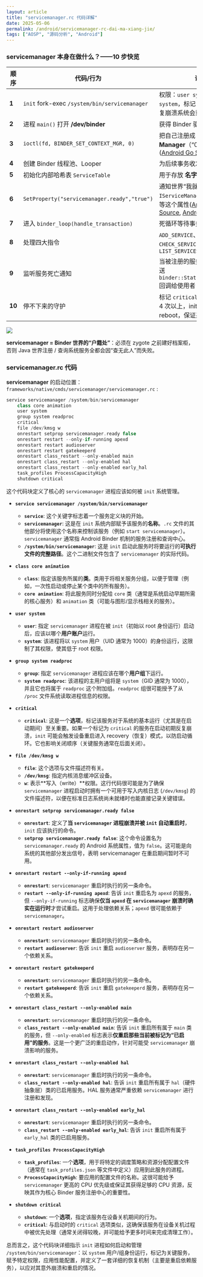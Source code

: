 ```yaml
---
layout: article
title: "servicemanager.rc 代码详解"
date: 2025-05-06
permalink: /android/servicemanager-rc-dai-ma-xiang-jie/
tags: ["AOSP", "源码分析", "Android"]
---
```


   

### servicemanager 本身在做什么？——10 步快览

| 顺序     | 代码/行为                                         | 说明                                                                                                                                                                                                                                                                                                                                                                                                                                                                                                                                       |
| ------ | --------------------------------------------- | ---------------------------------------------------------------------------------------------------------------------------------------------------------------------------------------------------------------------------------------------------------------------------------------------------------------------------------------------------------------------------------------------------------------------------------------------------------------------------------------------------------------------------------------- |
| **1**  | `init` fork-exec `/system/bin/servicemanager` | 权限：`user system`、`group system`，标记 `critical`，若反复崩溃系统会重启                                                                                                                                                                                                                                                                                                                                                                                                                                                                                 |
| **2**  | 进程 `main()` 打开 **/dev/binder**                | 获得 Binder 驱动 FD                                                                                                                                                                                                                                                                                                                                                                                                                                                                                                                          |
| **3**  | `ioctl(fd, BINDER_SET_CONTEXT_MGR, 0)`        | 把自己注册成 **Binder Context Manager**（“0 号服务”）([Android Go Source](https://android.googlesource.com/platform/system/hwservicemanager/%2B/e09e6b11976c7111018fb5e5ce92465df89b4235/hw_service_manager.cpp?utm_source=chatgpt.com "hw_service_manager.cpp - platform/system/hwservicemanager"))                                                                                                                                                                                                                                                |
| **4**  | 创建 Binder 线程池、Looper                          | 为后续事务收发做准备                                                                                                                                                                                                                                                                                                                                                                                                                                                                                                                               |
| **5**  | 初始化内部哈希表 `ServiceTable`                       | 用于存放 **名字→Binder 引用**                                                                                                                                                                                                                                                                                                                                                                                                                                                                                                                    |
| **6**  | `SetProperty("servicemanager.ready","true")`  | 通知世界“我就绪了”，客户端 `IServiceManager.cpp` 会轮询等这个属性([Android Go Source](https://android.googlesource.com/platform/frameworks/native/%2B/master/cmds/servicemanager/main.cpp?autodive=0%2F%2F%2F%2F&utm_source=chatgpt.com "cmds/servicemanager/main.cpp - platform/frameworks/native"), [Android Go Source](https://android.googlesource.com/platform//frameworks/native/%2B/7456c7e8d93fbf8ac1c2baba7d1533f056d630d6/libs/binder/IServiceManager.cpp?utm_source=chatgpt.com "libs/binder/IServiceManager.cpp - platform//frameworks/native")) |
| **7**  | 进入 `binder_loop(handle_transaction)`          | 死循环等待事务                                                                                                                                                                                                                                                                                                                                                                                                                                                                                                                                  |
| **8**  | 处理四大指令                                        | `ADD_SERVICE`、`GET_SERVICE`、`CHECK_SERVICE`、`LIST_SERVICES`                                                                                                                                                                                                                                                                                                                                                                                                                                                                              |
| **9**  | 监听服务死亡通知                                      | 当被注册的服务进程死掉，发送 `binder::Status::linkToDeath` 回调给使用者                                                                                                                                                                                                                                                                                                                                                                                                                                                                                      |
| **10** | 停不下来的守护                                       | 标记 `critical`；若 4 分钟内崩 4 次以上，init 会触发 reboot，保证系统一致性                                                                                                                                                                                                                                                                                                                                                                                                                                                                                     |

![](../../assets/blogimages/mermaid-diagram-2025-05-06-155815.png)

**servicemanager = Binder 世界的“户籍处”**：必须在 zygote 之前建好档案柜，否则 Java 世界注册 / 查询系统服务全都会因“查无此人”而失败。

### servicemanager.rc 代码

**servicemanager** 的启动位置：
`frameworks/native/cmds/servicemanager/servicemanager.rc` :

```c++
service servicemanager /system/bin/servicemanager
    class core animation
    user system
    group system readproc
    critical
    file /dev/kmsg w
    onrestart setprop servicemanager.ready false
    onrestart restart --only-if-running apexd
    onrestart restart audioserver
    onrestart restart gatekeeperd
    onrestart class_restart --only-enabled main
    onrestart class_restart --only-enabled hal
    onrestart class_restart --only-enabled early_hal
    task_profiles ProcessCapacityHigh
    shutdown critical
```

这个代码块定义了核心的 `servicemanager` 进程应该如何被 `init` 系统管理。

- **`service servicemanager /system/bin/servicemanager`**
    
    - **`service`**: 这个关键字标志着一个服务定义块的开始。
    - **`servicemanager`**: 这是在 `init` 系统内部赋予该服务的**名称**。`.rc` 文件的其他部分将使用这个名称来控制该服务（例如 `start servicemanager`）。`servicemanager` 通常指 Android Binder 机制的服务注册和查询中心。
    - **`/system/bin/servicemanager`**: 这是 `init` 启动此服务时将要运行的**可执行文件的完整路径**。这个二进制文件包含了 `servicemanager` 的实际代码。

- **`class core animation`**
    
    - **`class`**: 指定该服务所属的**类**。类用于将相关服务分组，以便于管理（例如，一次性启动或停止某个类中的所有服务）。
    - **`core animation`**: 将此服务同时分配给 `core` 类（通常是系统启动早期所需的核心服务）和 `animation` 类（可能与图形/显示栈相关的服务）。

- **`user system`**
    
    - **`user`**: 指定 `servicemanager` 进程在被 `init`（初始以 root 身份运行）启动后，应该以哪个**用户账户**运行。
    - **`system`**: 该进程将以 `system` 用户（UID 通常为 1000）的身份运行，这限制了其权限，使其低于 root 权限。

- **`group system readproc`**
    
    - **`group`**: 指定 `servicemanager` 进程应该在哪个**用户组**下运行。
    - **`system readproc`**: 该进程的主用户组将是 `system`（GID 通常为 1000），并且它也将属于 `readproc` 这个附加组。`readproc` 组很可能授予了从 `/proc` 文件系统读取进程信息的权限。
- **`critical`**
    
    - **`critical`**: 这是一个**选项**，标记该服务对于系统的基本运行（尤其是在启动期间）至关重要。如果一个标记为 `critical` 的服务在启动初期反复崩溃，`init` 可能会触发设备重启进入 recovery（恢复）模式，以防启动循环。它也影响关闭顺序（关键服务通常在后面关闭）。

- **`file /dev/kmsg w`**
    
    - **`file`**: 这个选项与文件描述符有关。
    - **`/dev/kmsg`**: 指定内核消息缓冲区设备。
    - **`w`**: 表示**写入（write）**权限。这行代码很可能是为了确保 `servicemanager` 进程启动时拥有一个可用于写入内核日志 (`/dev/kmsg`) 的文件描述符，以便在标准日志系统尚未就绪时也能直接记录关键错误。

- **`onrestart setprop servicemanager.ready false`**
    
    - **`onrestart`**: 定义了**当 `servicemanager` 进程崩溃并被 `init` 自动重启时**，`init` 应该执行的命令。
    - **`setprop servicemanager.ready false`**: 这个命令设置名为 `servicemanager.ready` 的 Android 系统属性，值为 `false`。这可能是向系统的其他部分发出信号，表明 servicemanager 在重启期间暂时不可用。

- **`onrestart restart --only-if-running apexd`**
    
    - **`onrestart`**: `servicemanager` 重启时执行的另一条命令。
    - **`restart --only-if-running apexd`**: 告诉 `init` 重启名为 `apexd` 的服务，但 `--only-if-running` 标志确保**仅当 `apexd` 在 `servicemanager` 崩溃时确实在运行时**才尝试重启。这用于处理依赖关系；`apexd` 很可能依赖于 `servicemanager`。

- **`onrestart restart audioserver`**
    
    - **`onrestart`**: `servicemanager` 重启时执行的另一条命令。
    - **`restart audioserver`**: 告诉 `init` 重启 `audioserver` 服务，表明存在另一个依赖关系。

- **`onrestart restart gatekeeperd`**
    
    - **`onrestart`**: `servicemanager` 重启时执行的另一条命令。
    - **`restart gatekeeperd`**: 告诉 `init` 重启 `gatekeeperd` 服务，表明存在另一个依赖关系。

- **`onrestart class_restart --only-enabled main`**
    
    - **`onrestart`**: `servicemanager` 重启时执行的另一条命令。
    - **`class_restart --only-enabled main`**: 告诉 `init` 重启所有属于 `main` 类的服务，但 `--only-enabled` 标志表示**仅重启那些当前被标记为“已启用”的服务**。这是一个更广泛的重启动作，针对可能受 `servicemanager` 崩溃影响的服务。

- **`onrestart class_restart --only-enabled hal`**
    
    - **`onrestart`**: `servicemanager` 重启时执行的另一条命令。
    - **`class_restart --only-enabled hal`**: 告诉 `init` 重启所有属于 `hal`（硬件抽象层）类的已启用服务。HAL 服务通常严重依赖 `servicemanager` 进行注册和发现。

- **`onrestart class_restart --only-enabled early_hal`**
    
    - **`onrestart`**: `servicemanager` 重启时执行的另一条命令。
    - **`class_restart --only-enabled early_hal`**: 告诉 `init` 重启所有属于 `early_hal` 类的已启用服务。

- **`task_profiles ProcessCapacityHigh`**
    
    - **`task_profiles`**: 一个**选项**，用于将特定的调度策略和资源分配配置文件（通常在 `task_profiles.json` 等文件中定义）应用到此服务的进程。
    - **`ProcessCapacityHigh`**: 要应用的配置文件的名称。这很可能给予 `servicemanager` 更高的 CPU 优先级或保证其获得足够的 CPU 资源，反映其作为核心 Binder 服务注册中心的重要性。

- **`shutdown critical`**
    
    - **`shutdown`**: 一个**选项**，指定该服务在设备关机期间的行为。
    - **`critical`**: 与启动时的 `critical` 选项类似，这确保该服务在设备关机过程中被优先处理（通常关闭得较晚，并可能给予更多时间来完成清理工作）。

总而言之，这个代码块详细指示 `init` 进程如何启动和管理 `/system/bin/servicemanager`：以 `system` 用户/组身份运行，标记为关键服务，赋予特定权限，应用性能配置，并定义了一套详细的恢复机制（主要是重启依赖服务），以应对其意外崩溃和重启的情况。
